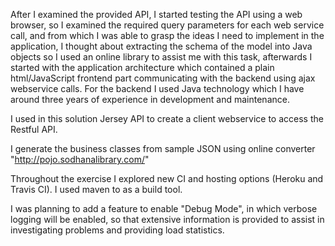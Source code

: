 After I examined the provided API, I started testing the API using a web browser, so I examined the required query parameters for each web service call, and from which I was able to grasp the ideas I need to implement
in the application, I thought about extracting the schema of the model into Java objects so I used an online library to assist me with this task, afterwards I started with the application architecture which contained a plain html/JavaScript frontend part communicating with the backend using ajax webservice calls.
For the backend I used Java technology which I have around three years of experience in development and maintenance.

I used in this solution Jersey API to create a client webservice to access the Restful API.

I generate the business classes from sample JSON using online converter "http://pojo.sodhanalibrary.com/"

Throughout the exercise I explored new CI and hosting options (Heroku and Travis CI).
I used maven to as a build tool.

I was planning to add a feature to enable "Debug Mode", in which verbose logging will be enabled, so that extensive information is provided to assist in investigating problems and providing load statistics.
